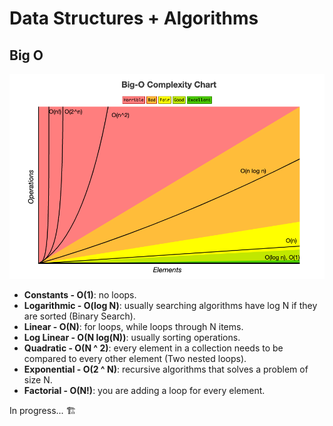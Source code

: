 # Data Structures + Algorithms

## Big O

<img src="./bigo.png">

 - **Constants - O(1)**: no loops.
 - **Logarithmic - O(log N)**: usually searching algorithms have log N if they are sorted (Binary Search).
 - **Linear - O(N)**: for loops, while loops through N items.
 - **Log Linear - O(N log(N))**: usually sorting operations.
 - **Quadratic - O(N ^ 2)**: every element in a collection needs to be compared to every other element (Two nested loops).
 - **Exponential - O(2 ^ N)**: recursive algorithms that solves a problem of size N.
 - **Factorial - O(N!)**: you are adding a loop for every element.

In progress... 🏗